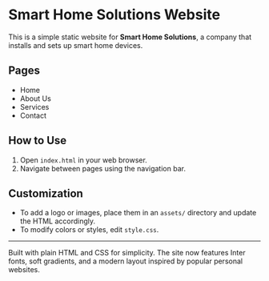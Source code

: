 # Smart Home Solutions Website

This is a simple static website for **Smart Home Solutions**, a company that installs and sets up smart home devices.

## Pages

- Home
- About Us
- Services
- Contact

## How to Use

1. Open `index.html` in your web browser.
2. Navigate between pages using the navigation bar.

## Customization

- To add a logo or images, place them in an `assets/` directory and update the HTML accordingly.
- To modify colors or styles, edit `style.css`.

---

Built with plain HTML and CSS for simplicity.
The site now features Inter fonts, soft gradients, and a modern layout inspired by popular personal websites.
